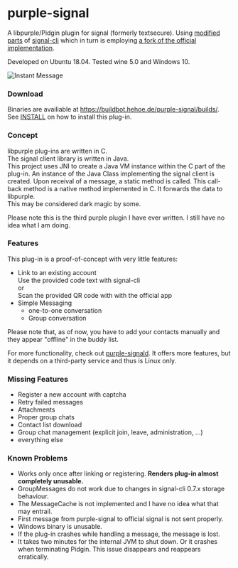 # purple-signal

A libpurple/Pidgin plugin for signal (formerly textsecure). Using [modified parts](https://github.com/hoehermann/signal-cli/) of [signal-cli](https://github.com/AsamK/signal-cli) which in turn is employing [a fork of the official implementation](https://github.com/Turasa/libsignal-service-java).

Developed on Ubuntu 18.04. Tested wine 5.0 and Windows 10.

![Instant Message](/screenshot_win32.png?raw=true "Instant Message on Windows Screenshot")  

### Download

Binaries are availiable at https://buildbot.hehoe.de/purple-signal/builds/. See [INSTALL](INSTALL.md) on how to install this plug-in.

### Concept

libpurple plug-ins are written in C.  
The signal client library is written in Java.  
This project uses JNI to create a Java VM instance within the C part of the plug-in. An instance of the Java Class implementing the signal client is created. Upon receival of a message, a static method is called. This call-back method is a native method implemented in C. It forwards the data to libpurple.  
This may be considered dark magic by some.

Please note this is the third purple plugin I have ever written. I still have no idea what I am doing.

### Features

This plug-in is a proof-of-concept with very little features:

* Link to an existing account  
  Use the provided code text with signal-cli  
  or  
  Scan the provided QR code with with the official app
* Simple Messaging
  * one-to-one conversation
  * Group conversation

Please note that, as of now, you have to add your contacts manually and they appear "offline" in the buddy list.

For more functionality, check out [purple-signald](https://github.com/hoehermann/libpurple-signald). It offers more features, but it depends on a third-party service and thus is Linux only.

### Missing Features

* Register a new account with captcha
* Retry failed messages
* Attachments
* Proper group chats
* Contact list download
* Group chat management (explicit join, leave, administration, …)
* everything else

### Known Problems

* Works only once after linking or registering. **Renders plug-in almost completely unusable.**
* GroupMessages do not work due to changes in signal-cli 0.7.x storage behaviour.
* The MessageCache is not implemented and I have no idea what that may entrail.
* First message from purple-signal to official signal is not sent properly.
* Windows binary is unusable.
* If the plug-in crashes while handling a message, the message is lost.
* It takes two minutes for the internal JVM to shut down. Or it crashes when terminating Pidgin. This issue disappears and reappears erratically.
